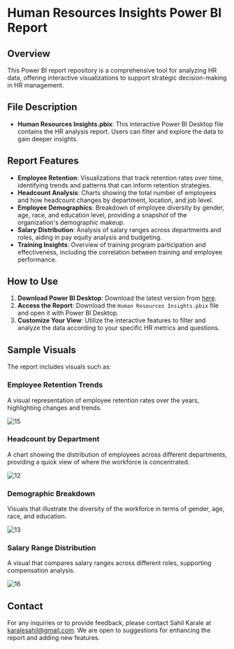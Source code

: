 # Human Resources Insights Power BI Report

## Overview
This Power BI report repository is a comprehensive tool for analyzing HR data, offering interactive visualizations to support strategic decision-making in HR management.

## File Description
- **Human Resources Insights.pbix**: This interactive Power BI Desktop file contains the HR analysis report. Users can filter and explore the data to gain deeper insights.

## Report Features
- **Employee Retention**: Visualizations that track retention rates over time, identifying trends and patterns that can inform retention strategies.
- **Headcount Analysis**: Charts showing the total number of employees and how headcount changes by department, location, and job level.
- **Employee Demographics**: Breakdown of employee diversity by gender, age, race, and education level, providing a snapshot of the organization's demographic makeup.
- **Salary Distribution**: Analysis of salary ranges across departments and roles, aiding in pay equity analysis and budgeting.
- **Training Insights**: Overview of training program participation and effectiveness, including the correlation between training and employee performance.

## How to Use
1. **Download Power BI Desktop**: Download the latest version from [here](https://powerbi.microsoft.com/desktop/).
2. **Access the Report**: Download the `Human Resources Insights.pbix` file and open it with Power BI Desktop.
3. **Customize Your View**: Utilize the interactive features to filter and analyze the data according to your specific HR metrics and questions.

## Sample Visuals
The report includes visuals such as:

### Employee Retention Trends
A visual representation of employee retention rates over the years, highlighting changes and trends.

![15](https://github.com/user-attachments/assets/ea61b576-292b-4c5b-b166-c4b640510858)

### Headcount by Department
A chart showing the distribution of employees across different departments, providing a quick view of where the workforce is concentrated.

![12](https://github.com/user-attachments/assets/82703ad9-5680-4884-925f-67eba002807a)


### Demographic Breakdown
Visuals that illustrate the diversity of the workforce in terms of gender, age, race, and education.

![13](https://github.com/user-attachments/assets/2ee084ee-5f2f-457f-8e51-01fc69aad77c)


### Salary Range Distribution
A visual that compares salary ranges across different roles, supporting compensation analysis.

![16](https://github.com/user-attachments/assets/07b8cb77-c1fa-4b78-adda-4f0b26d303af)


## Contact
For any inquiries or to provide feedback, please contact Sahil Karale at karalesahil@gmail.com. We are open to suggestions for enhancing the report and adding new features.

